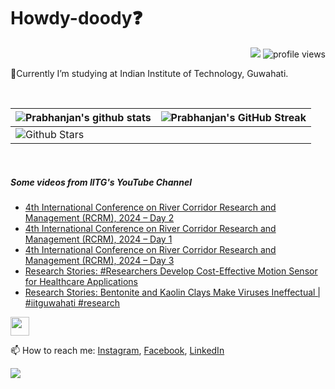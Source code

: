 <h1> Howdy-doody❓  </h1>
<p align='center'>
</p>
<p align="right">
  <img src="https://img.shields.io/github/forks/prabhanjan-jadhav/prabhanjan-jadhav?style=social"></img>
  <img src="https://gpvc.arturio.dev/prabhanjan-jadhav" alt="profile views">
</p>


🏫Currently I’m studying at Indian Institute of Technology, Guwahati. 


<br>

| ![Prabhanjan's github stats](https://github-readme-stats.vercel.app/api?username=prabhanjan-jadhav&show_icons=true&theme=tokyonight) | ![Prabhanjan's GitHub Streak](https://github-readme-streak-stats.herokuapp.com/?user=prabhanjan-jadhav&theme=tokyonight) |
| --- | --- |
| ![Github Stars](https://github-readme-stats.vercel.app/api?username=prabhanjan-jadhav&show_icons=true&locale=en&count_private=true&hide_rank=true&custom_title=My%20GitHub%20Stats&disable_animations=true&theme=tokyonight)

<br>


##### Some videos from IITG's YouTube Channel
<!-- YOUTUBE-VIDEOS-LIST:START -->
- [4th International Conference on River Corridor Research and Management &lpar;RCRM&rpar;, 2024 – Day 2](https://www.youtube.com/watch?v=ArZLLH_p_yM)
- [4th International Conference on River Corridor Research and Management &lpar;RCRM&rpar;, 2024 – Day 1](https://www.youtube.com/watch?v=w_kBVQluBJQ)
- [4th International Conference on River Corridor Research and Management &lpar;RCRM&rpar;, 2024 – Day 3](https://www.youtube.com/watch?v=YNBKCkMfSAw)
- [Research Stories: #Researchers Develop Cost-Effective Motion Sensor for Healthcare Applications](https://www.youtube.com/watch?v=eB5Es8ufBQo)
- [Research Stories: Bentonite and Kaolin Clays Make Viruses Ineffectual | #iitguwahati #research](https://www.youtube.com/watch?v=4LBVtBE8CEg)
<!-- YOUTUBE-VIDEOS-LIST:END -->
<p align="left">
<img src = "https://raw.githubusercontent.com/MartinHeinz/MartinHeinz/master/wave.gif" width = 30px>
</p>

📫 How to reach me: [Instagram](https://www.instagram.com/prabhanjanjadhav273/), [Facebook](https://www.facebook.com/profile.php?id=100075065617822), [LinkedIn](https://www.linkedin.com/in/prabhanjan-jadhav-18a176224/)

<p align="left">
  <img src="https://capsule-render.vercel.app/api?type=waving&color=gradient&height=60&section=footer&width=100"/>
</p>
<!--
**prabhanjan-jadhav/prabhanjan-jadhav** is a ✨ _special_ ✨ repository because its `README.md` (this file) appears on your GitHub profile.
